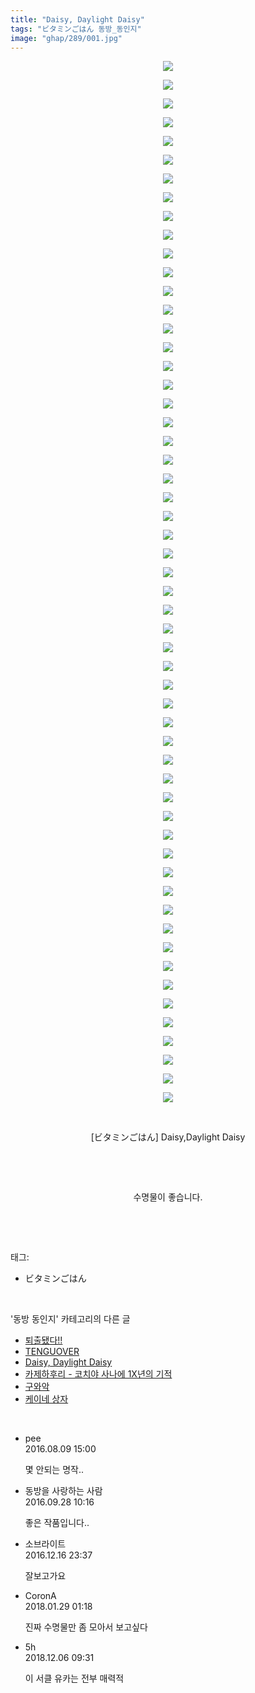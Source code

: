 ```yaml
---
title: "Daisy, Daylight Daisy"
tags: "ビタミンごはん 동방_동인지"
image: "ghap/289/001.jpg"
---
```

<div class="article">
<p style="text-align: center; clear: none; float: none;"><img src="{{ site.nasurl }}/ghap/289/001.jpg"/></p>
<p style="text-align: center; clear: none; float: none;"><img src="{{ site.nasurl }}/ghap/289/002.jpg"/></p>
<p style="text-align: center; clear: none; float: none;"><img src="{{ site.nasurl }}/ghap/289/003.jpg"/></p>
<p style="text-align: center; clear: none; float: none;"><img src="{{ site.nasurl }}/ghap/289/004.jpg"/></p>
<p style="text-align: center; clear: none; float: none;"><img src="{{ site.nasurl }}/ghap/289/005.jpg"/></p>
<p style="text-align: center; clear: none; float: none;"><img src="{{ site.nasurl }}/ghap/289/006.jpg"/></p>
<p style="text-align: center; clear: none; float: none;"><img src="{{ site.nasurl }}/ghap/289/007.jpg"/></p>
<p style="text-align: center; clear: none; float: none;"><img src="{{ site.nasurl }}/ghap/289/008.jpg"/></p>
<p style="text-align: center; clear: none; float: none;"><img src="{{ site.nasurl }}/ghap/289/009.jpg"/></p>
<p style="text-align: center; clear: none; float: none;"><img src="{{ site.nasurl }}/ghap/289/010.jpg"/></p>
<p style="text-align: center; clear: none; float: none;"><img src="{{ site.nasurl }}/ghap/289/011.jpg"/></p>
<p style="text-align: center; clear: none; float: none;"><img src="{{ site.nasurl }}/ghap/289/012.jpg"/></p>
<p style="text-align: center; clear: none; float: none;"><img src="{{ site.nasurl }}/ghap/289/013.jpg"/></p>
<p style="text-align: center; clear: none; float: none;"><img src="{{ site.nasurl }}/ghap/289/014.jpg"/></p>
<p style="text-align: center; clear: none; float: none;"><img src="{{ site.nasurl }}/ghap/289/015.jpg"/></p>
<p style="text-align: center; clear: none; float: none;"><img src="{{ site.nasurl }}/ghap/289/016.jpg"/></p>
<p style="text-align: center; clear: none; float: none;"><img src="{{ site.nasurl }}/ghap/289/017.jpg"/></p>
<p style="text-align: center; clear: none; float: none;"><img src="{{ site.nasurl }}/ghap/289/018.jpg"/></p>
<p style="text-align: center; clear: none; float: none;"><img src="{{ site.nasurl }}/ghap/289/019.jpg"/></p>
<p style="text-align: center; clear: none; float: none;"><img src="{{ site.nasurl }}/ghap/289/020.jpg"/></p>
<p style="text-align: center; clear: none; float: none;"><img src="{{ site.nasurl }}/ghap/289/021.jpg"/></p>
<p style="text-align: center; clear: none; float: none;"><img src="{{ site.nasurl }}/ghap/289/022.jpg"/></p>
<p style="text-align: center; clear: none; float: none;"><img src="{{ site.nasurl }}/ghap/289/023.jpg"/></p>
<p style="text-align: center; clear: none; float: none;"><img src="{{ site.nasurl }}/ghap/289/024.jpg"/></p>
<p style="text-align: center; clear: none; float: none;"><img src="{{ site.nasurl }}/ghap/289/025.jpg"/></p>
<p style="text-align: center; clear: none; float: none;"><img src="{{ site.nasurl }}/ghap/289/026.jpg"/></p>
<p style="text-align: center; clear: none; float: none;"><img src="{{ site.nasurl }}/ghap/289/027.jpg"/></p>
<p style="text-align: center; clear: none; float: none;"><img src="{{ site.nasurl }}/ghap/289/028.jpg"/></p>
<p style="text-align: center; clear: none; float: none;"><img src="{{ site.nasurl }}/ghap/289/029.jpg"/></p>
<p style="text-align: center; clear: none; float: none;"><img src="{{ site.nasurl }}/ghap/289/030.jpg"/></p>
<p style="text-align: center; clear: none; float: none;"><img src="{{ site.nasurl }}/ghap/289/031.jpg"/></p>
<p style="text-align: center; clear: none; float: none;"><img src="{{ site.nasurl }}/ghap/289/032.jpg"/></p>
<p style="text-align: center; clear: none; float: none;"><img src="{{ site.nasurl }}/ghap/289/033.jpg"/></p>
<p style="text-align: center; clear: none; float: none;"><img src="{{ site.nasurl }}/ghap/289/034.jpg"/></p>
<p style="text-align: center; clear: none; float: none;"><img src="{{ site.nasurl }}/ghap/289/035.jpg"/></p>
<p style="text-align: center; clear: none; float: none;"><img src="{{ site.nasurl }}/ghap/289/036.jpg"/></p>
<p style="text-align: center; clear: none; float: none;"><img src="{{ site.nasurl }}/ghap/289/037.jpg"/></p>
<p style="text-align: center; clear: none; float: none;"><img src="{{ site.nasurl }}/ghap/289/038.jpg"/></p>
<p style="text-align: center; clear: none; float: none;"><img src="{{ site.nasurl }}/ghap/289/039.jpg"/></p>
<p style="text-align: center; clear: none; float: none;"><img src="{{ site.nasurl }}/ghap/289/040.jpg"/></p>
<p style="text-align: center; clear: none; float: none;"><img src="{{ site.nasurl }}/ghap/289/041.jpg"/></p>
<p style="text-align: center; clear: none; float: none;"><img src="{{ site.nasurl }}/ghap/289/042.jpg"/></p>
<p style="text-align: center; clear: none; float: none;"><img src="{{ site.nasurl }}/ghap/289/043.jpg"/></p>
<p style="text-align: center; clear: none; float: none;"><img src="{{ site.nasurl }}/ghap/289/044.jpg"/></p>
<p style="text-align: center; clear: none; float: none;"><img src="{{ site.nasurl }}/ghap/289/045.jpg"/></p>
<p style="text-align: center; clear: none; float: none;"><img src="{{ site.nasurl }}/ghap/289/046.jpg"/></p>
<p style="text-align: center; clear: none; float: none;"><img src="{{ site.nasurl }}/ghap/289/047.jpg"/></p>
<p style="text-align: center; clear: none; float: none;"><img src="{{ site.nasurl }}/ghap/289/048.jpg"/></p>
<p style="text-align: center; clear: none; float: none;"><img src="{{ site.nasurl }}/ghap/289/049.jpg"/></p>
<p style="text-align: center; clear: none; float: none;"><img src="{{ site.nasurl }}/ghap/289/050.jpg"/></p>
<p style="text-align: center; clear: none; float: none;"><img src="{{ site.nasurl }}/ghap/289/051.jpg"/></p>
<p style="text-align: center; clear: none; float: none;"><img src="{{ site.nasurl }}/ghap/289/052.jpg"/></p>
<p style="text-align: center; clear: none; float: none;"><img src="{{ site.nasurl }}/ghap/289/053.jpg"/></p>
<p style="text-align: center; clear: none; float: none;"><img src="{{ site.nasurl }}/ghap/289/054.jpg"/></p>
<p style="text-align: center; clear: none; float: none;"><img src="{{ site.nasurl }}/ghap/289/055.jpg"/></p>
<p style="text-align: center; clear: none; float: none;"><img src="{{ site.nasurl }}/ghap/289/056.jpg"/></p>
<p style="text-align: center; clear: none; float: none;"><br/></p>
<p style="text-align: center; clear: none; float: none;">[ビタミンごはん] Daisy,Daylight Daisy</p>
<p style="text-align: center; clear: none; float: none;"><br/></p>
<p style="text-align: center; clear: none; float: none;"><br/></p>
<p style="text-align: center; clear: none; float: none;">수명물이 좋습니다.</p>
<p><br/></p>
</div><br/>
<div class="tagTrail">
<p>태그: </p>
<ul>
<li>ビタミンごはん</li>
</ul>
</div><br/>
<div class="another">
<p>'동방 동인지' 카테고리의 다른 글</p>
<ul>
<li><a href="/2016-06-19-ghap_291">퇴출됐다!!</a></li>
<li><a href="/2016-06-19-ghap_290">TENGUOVER</a></li>
<li><a href="/2016-06-19-ghap_289">Daisy, Daylight Daisy</a></li>
<li><a href="/2016-06-19-ghap_288">카제하후리 - 코치야 사나에 1X년의 기적</a></li>
<li><a href="/2016-06-19-ghap_287">구와악</a></li>
<li><a href="/2016-06-19-ghap_286">케이네 상자</a></li>
</ul>
</div><br/>
<div class="cb_module cb_fluid">
<div class="cb_wrt cb_profile">
<div class="comment">
<ul>
<li class="cb_thumb_off" id="comment14777711">
<div class="cb_comment_area">
<div class="cb_info_area">
<div class="cb_section">
<span class="cb_nick_name">pee</span>
</div>
<div class="cb_section">
<span class="cb_date">2016.08.09 15:00 </span>
</div>
</div>
<div class="cb_dsc_comment">
<p class="cb_dsc">
											몇 안되는 명작..
										</p>
</div>
</div></li>
<li class="cb_thumb_off" id="comment14815401">
<div class="cb_comment_area">
<div class="cb_info_area">
<div class="cb_section">
<span class="cb_nick_name">동방을 사랑하는 사람</span>
</div>
<div class="cb_section">
<span class="cb_date">2016.09.28 10:16 </span>
</div>
</div>
<div class="cb_dsc_comment">
<p class="cb_dsc">
											좋은 작품입니다..
										</p>
</div>
</div></li>
<li class="cb_thumb_off" id="comment14871564">
<div class="cb_comment_area">
<div class="cb_info_area">
<div class="cb_section">
<span class="cb_nick_name">소브라이트</span>
</div>
<div class="cb_section">
<span class="cb_date">2016.12.16 23:37 </span>
</div>
</div>
<div class="cb_dsc_comment">
<p class="cb_dsc">
											잘보고가요
										</p>
</div>
</div></li>
<li class="cb_thumb_off" id="comment15185962">
<div class="cb_comment_area">
<div class="cb_info_area">
<div class="cb_section">
<span class="cb_nick_name">CoronA</span>
</div>
<div class="cb_section">
<span class="cb_date">2018.01.29 01:18 </span>
</div>
</div>
<div class="cb_dsc_comment">
<p class="cb_dsc">
											진짜 수명물만 좀 모아서 보고싶다
										</p>
</div>
</div></li>
<li class="cb_thumb_off" id="comment15383060">
<div class="cb_comment_area">
<div class="cb_info_area">
<div class="cb_section">
<span class="cb_nick_name">5h</span>
</div>
<div class="cb_section">
<span class="cb_date">2018.12.06 09:31 </span>
</div>
</div>
<div class="cb_dsc_comment">
<p class="cb_dsc">
											이 서클 유카는 전부 매력적
										</p>
</div>
</div></li>
</ul>
</div>
</div><!-- commentList close -->
</div><br/>
